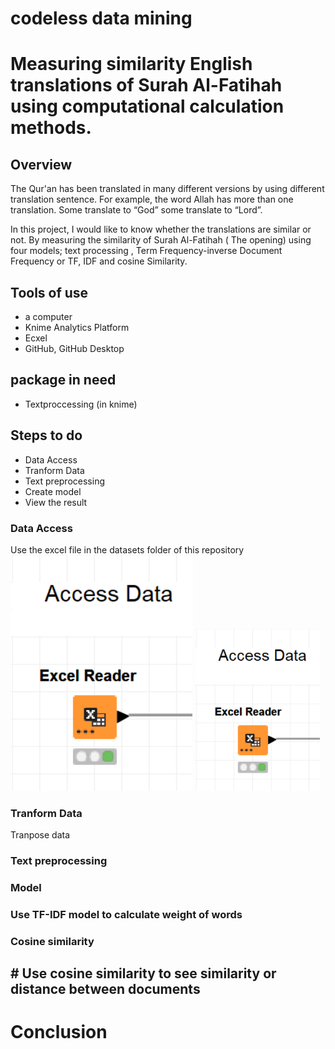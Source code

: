# codeless data mining
# Measuring similarity English translations of Surah Al-Fatihah using computational calculation methods.
 
## Overview
   The Qur'an has been translated in many different versions by using different translation sentence. For example, the word Allah has more than one translation. Some translate to “God” some translate to “Lord”.

   In this project, I would like to know whether the translations are similar or not. By measuring the similarity of Surah Al-Fatihah ( The opening) using four models; text processing , Term Frequency-inverse Document Frequency or TF, IDF and cosine Similarity.


## Tools of use
- a computer
- Knime Analytics Platform
- Ecxel
- GitHub, GitHub Desktop

## package in need
- Textproccessing (in knime)
 
## Steps to do
- Data Access 
- Tranform Data
- Text preprocessing
- Create model 
- View the result

###  Data Access 

Use the excel file in the datasets folder of this repository
![](1.png)
<img src="1.png" alt="data" width="200"/>
###  Tranform Data

Tranpose data 



###  Text preprocessing



###  Model 



###  Use TF-IDF model to calculate weight of words



  
###  Cosine similarity


## # Use cosine similarity to see similarity or distance between documents



# Conclusion
  

 
